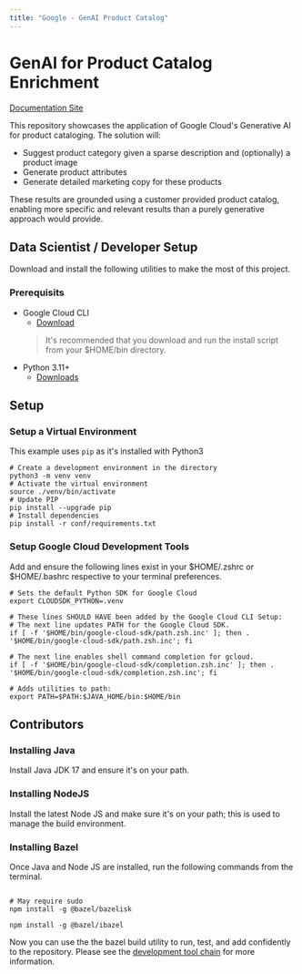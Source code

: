 ```yaml
---
title: "Google - GenAI Product Catalog"
---
```


# GenAI for Product Catalog Enrichment


[Documentation Site](https://googlecloudplatform.github.io/genai-product-catalog)

This repository showcases the application of Google Cloud's Generative AI for product cataloging. The solution will:

- Suggest product category given a sparse description and (optionally) a product image
- Generate product attributes
- Generate detailed marketing copy for these products

These results are grounded using a customer provided product catalog, enabling more specific and relevant results than a purely generative approach would provide.

## Data Scientist / Developer Setup

Download and install the following utilities to make the most of this project.

### Prerequisits

* Google Cloud CLI
  * [Download](https://cloud.google.com/sdk/docs/install)
  > It's recommended that you download and run the install script from your $HOME/bin directory.
* Python 3.11+
  * [Downloads](https://www.python.org/downloads/)

## Setup

### Setup a Virtual Environment

This example uses `pip` as it's installed with Python3
```shell
# Create a development environment in the directory
python3 -m venv venv
# Activate the virtual environment
source ./venv/bin/activate
# Update PIP
pip install --upgrade pip
# Install dependencies
pip install -r conf/requirements.txt
```

### Setup Google Cloud Development Tools

Add and ensure the following lines exist in your $HOME/.zshrc or $HOME/.bashrc
respective to your terminal preferences.

```shell
# Sets the default Python SDK for Google Cloud
export CLOUDSDK_PYTHON=.venv

# These lines SHOULD HAVE been added by the Google Cloud CLI Setup:
# The next line updates PATH for the Google Cloud SDK.
if [ -f '$HOME/bin/google-cloud-sdk/path.zsh.inc' ]; then . '$HOME/bin/google-cloud-sdk/path.zsh.inc'; fi

# The next line enables shell command completion for gcloud.
if [ -f '$HOME/bin/google-cloud-sdk/completion.zsh.inc' ]; then . '$HOME/bin/google-cloud-sdk/completion.zsh.inc'; fi

# Adds utilities to path:
export PATH=$PATH:$JAVA_HOME/bin:$HOME/bin
```

## Contributors

### Installing Java

Install Java JDK 17 and ensure it's on your path.

### Installing NodeJS

Install the latest Node JS and make sure it's on your path; this is used to manage the build environment.

### Installing Bazel

Once Java and Node JS are installed, run the following commands from the terminal.

```shell

# May require sudo
npm install -g @bazel/bazelisk

npm install -g @bazel/ibazel

```

Now you can use the the bazel build utility to run, test, and add confidently to the repository.
Please see the [development tool chain](https://googlecloudplatform.github.io/genai-product-catalog/toolchain/) for more information.

